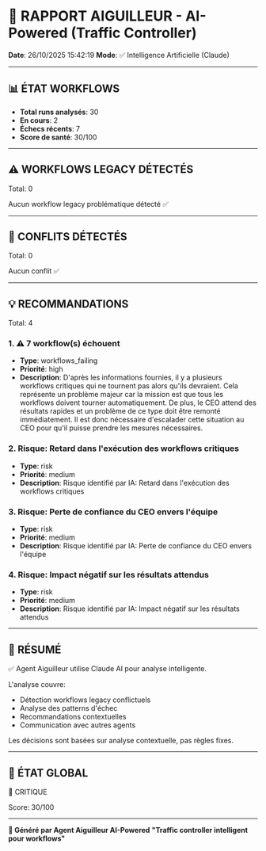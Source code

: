# 🚦 RAPPORT AIGUILLEUR - AI-Powered (Traffic Controller)

**Date**: 26/10/2025 15:42:19
**Mode**: ✅ Intelligence Artificielle (Claude)

---

## 📊 ÉTAT WORKFLOWS

- **Total runs analysés**: 30
- **En cours**: 2
- **Échecs récents**: 7
- **Score de santé**: 30/100

---

## ⚠️  WORKFLOWS LEGACY DÉTECTÉS

Total: 0



Aucun workflow legacy problématique détecté ✅

---

## 🚨 CONFLITS DÉTECTÉS

Total: 0

Aucun conflit ✅

---

## 💡 RECOMMANDATIONS

Total: 4


### 1. ⚠️ 7 workflow(s) échouent

- **Type**: workflows_failing
- **Priorité**: high
- **Description**: D'après les informations fournies, il y a plusieurs workflows critiques qui ne tournent pas alors qu'ils devraient. Cela représente un problème majeur car la mission est que tous les workflows doivent tourner automatiquement. De plus, le CEO attend des résultats rapides et un problème de ce type doit être remonté immédiatement. Il est donc nécessaire d'escalader cette situation au CEO pour qu'il puisse prendre les mesures nécessaires.


### 2. Risque: Retard dans l'exécution des workflows critiques

- **Type**: risk
- **Priorité**: medium
- **Description**: Risque identifié par IA: Retard dans l'exécution des workflows critiques


### 3. Risque: Perte de confiance du CEO envers l'équipe

- **Type**: risk
- **Priorité**: medium
- **Description**: Risque identifié par IA: Perte de confiance du CEO envers l'équipe


### 4. Risque: Impact négatif sur les résultats attendus

- **Type**: risk
- **Priorité**: medium
- **Description**: Risque identifié par IA: Impact négatif sur les résultats attendus




---

## 🎯 RÉSUMÉ

✅ Agent Aiguilleur utilise Claude AI pour analyse intelligente.

L'analyse couvre:
- Détection workflows legacy conflictuels
- Analyse des patterns d'échec
- Recommandations contextuelles
- Communication avec autres agents

Les décisions sont basées sur analyse contextuelle, pas règles fixes.

---

## 🔄 ÉTAT GLOBAL

🔴 CRITIQUE

Score: 30/100

---

**🚦 Généré par Agent Aiguilleur AI-Powered**
**"Traffic controller intelligent pour workflows"**
